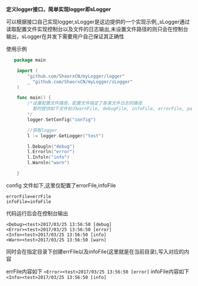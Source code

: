 **定义logger接口，简单实现logger即sLogger**

可以根据接口自己实现logger,sLogger是这边提供的一个实现示例,,sLogger通过读取配置文件实现控制台以及文件的日志输出,未设置文件路径的则只会在控制台输出，sLogger在并发下需要用户自己保证其正确性

使用示例
```go
   package main

	import (
		"github.com/ShaorxCN/myLogger/logger"
		_ "github.com/ShaorxCN/myLogger/sLogger"
	)

	func main() {
		/*设置配置文件路径，配置文件指定了各类文件日志的路径
		  暂时提供如下文件标识warnFile, debugFile, infoFile, errorFile, panicFile, fatalFile
		*/
		logger.SetConfig("config")

		//获取logger
		l := logger.GetLogger("test")

		l.Debugln("debug")
		l.Errorln("error")
		l.Infoln("info")
		l.Warnln("warn")

	}
```

config 文件如下,这里仅配置了errorFile,infoFile
```
errorFile=errFile
infoFile=infoFile
```

代码运行后会在控制台输出
```
<Debug><test>2017/03/25 13:56:50 [debug]
<Error><test>2017/03/25 13:56:50 [error]
<Info><test>2017/03/25 13:56:50 [info]
<Warn><test>2017/03/25 13:56:50 [warn]
```
同时会在指定目录下创建errFile以及infoFile(这里就是在当前目录),写入对应的内容

errFile内容如下
`<Error><test>2017/03/25 13:56:50 [error]`
infoFile内容如下
`<Info><test>2017/03/25 13:56:50 [info]`